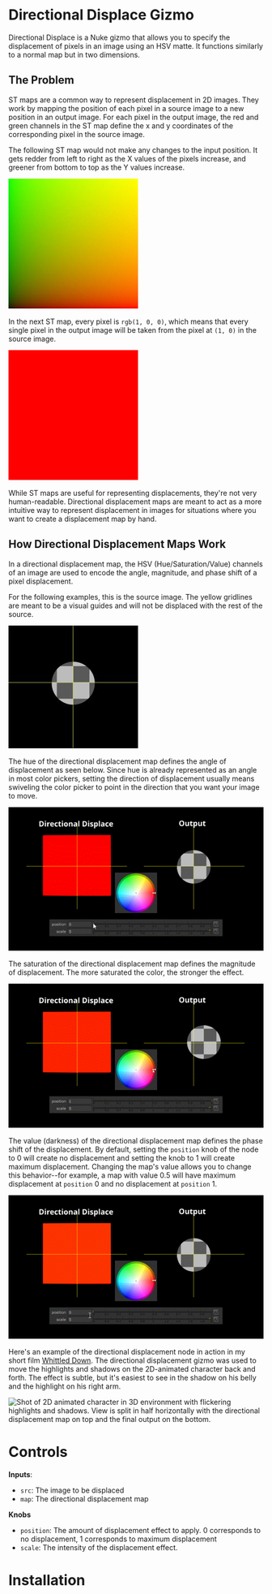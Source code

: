 # Directional Displace Gizmo

Directional Displace is a Nuke gizmo that allows you to specify the displacement of pixels in an image using an HSV matte. It functions similarly to a normal map but in two dimensions.

## The Problem

ST maps are a common way to represent displacement in 2D images. They work by mapping the position of each pixel in a source image to a new position in an output image. For each pixel in the output image, the red and green channels in the ST map define the x and y coordinates of the corresponding pixel in the source image.

The following ST map would not make any changes to the input position. It gets redder from left to right as the X values of the pixels increase, and greener from bottom to top as the Y values increase.

![ST map that applies no transformation](assets/STMAP_BLANK.jpg)

In the next ST map, every pixel is `rgb(1, 0, 0)`, which means that every single pixel in the output image will be taken from the pixel at `(1, 0)` in the source image.

![alt text](assets/RED.jpg)

While ST maps are useful for representing displacements, they're not very human-readable. Directional displacement maps are meant to act as a more intuitive way to represent displacement in images for situations where you want to create a displacement map by hand.

## How Directional Displacement Maps Work

In a directional displacement map, the HSV (Hue/Saturation/Value) channels of an image are used to encode the angle, magnitude, and phase shift of a pixel displacement.

For the following examples, this is the source image. The yellow gridlines are meant to be a visual guides and will not be displaced with the rest of the source. 

![alt text](assets/source_image_example.jpg)

The hue of the directional displacement map defines the angle of displacement as seen below. Since hue is already represented as an angle in most color pickers, setting the direction of displacement usually means swiveling the color picker to point in the direction that you want your image to move.

![Gif of hue of directional displacement map changing and the output image updating to follow](assets/hue_demo.gif)

The saturation of the directional displacement map defines the magnitude of displacement. The more saturated the color, the stronger the effect.

![Gif of saturation of directional displacement map changing and the output image updating to follow](assets/saturation_demo.gif)

The value (darkness) of the directional displacement map defines the phase shift of the displacement. By default, setting the `position` knob of the node to 0 will create no displacement and setting the knob to 1 will create maximum displacement. Changing the map's value allows you to change this behavior--for example, a map with value 0.5 will have maximum displacement at `position` 0 and no displacement at `position` 1.

![Gif of value of directional displacement map changing and the output image updating to follow](assets/value_demo.gif)

Here's an example of the directional displacement node in action in my short film [Whittled Down](https://whittleddownfilm.ollyglenn.com). The directional displacement gizmo was used to move the highlights and shadows on the 2D-animated character back and forth. The effect is subtle, but it's easiest to see in the shadow on his belly and the highlight on his right arm.

![Shot of 2D animated character in 3D environment with flickering highlights and shadows. View is split in half horizontally with the directional displacement map on top and the final output on the bottom.](assets/whittled_down_demo.gif)

# Controls
**Inputs**: 
- `src`: The image to be displaced
- `map`: The directional displacement map

**Knobs**
- `position`: The amount of displacement effect to apply. 0 corresponds to no displacement, 1 corresponds to maximum displacement
- `scale`: The intensity of the displacement effect.

# Installation
